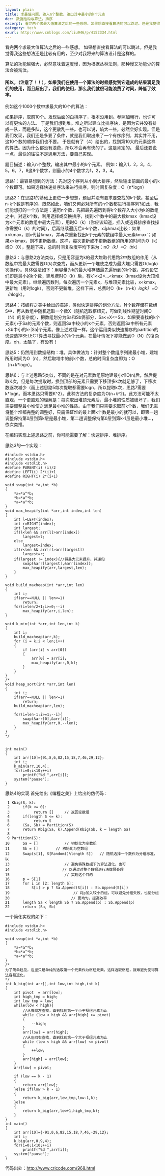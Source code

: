 ```yaml
---
layout: plain
title: 求最值问题，输入n个整数，输出其中最小的k个元素
dec: 数据结构与算法，排序
excerpt: 看完两个求最大值算法之后的一些感想。如果想直接看算法的可以跳过。但是我觉得我这些想法还是比较有用的，至少对我将来的算法设计是这样的。算法的功能越强大，必然意味着速度慢，因为根据丛林法则，那种慢又功能少的算法会被淘汰。所以，（注意了！！），如果我们在使用一个算法的时候感觉到它造成的结果满足我们的使用，
category: tech
exurl: http://www.cnblogs.com/liu946/p/4152334.html
---
```

看完两个求最大值算法之后的一些感想。
如果想直接看算法的可以跳过。但是我觉得我这些想法还是比较有用的，至少对我将来的算法设计是这样的。

算法的功能越强大，必然意味着速度慢，因为根据丛林法则，那种慢又功能少的算法会被淘汰。

#### 所以，（注意了！！），如果我们在使用一个算法的时候感觉到它造成的结果满足我们的使用，而且超出了，我们的使用，那么我们就很可能浪费了时间，降低了效率。

例如这个1000个数中求最大的10个的算法：

如果排序，取前10个。发现后面的白排序了，根本没用到。参照加粗行，也许可以有更快的方法。
于是我们想到堆。堆之所以建立比排序快，是因为它并没有排成一队，而是多队，这个更散乱一些。也可以说，熵大一些，必然会好实现。但是我们发现，我们还是多要了条件，就是我们取出来了一个有序序列，其实并不用，这10个数的顺序我们也不要。
于是就有了（4）给出的，找到第10大的元素这样的算法。因为什么都没有浪费，所以不会再有快的了。这是肯定的。
最后还要说一点，最快的往往不是通用方法，要自己实现。
 

题目描述：输入n个整数，输出其中最小的k个元素。
例如：输入1，2，3，4，5，6，7，8这8个数字，则最小的4个数字为1，2，3，4。


思路1：最容易想到的方法：先对这个序列从小到大排序，然后输出前面的最小的k个数即可。如果选择快速排序法来进行排序，则时间复杂度：O（n*logn）


思路2：在思路1的基础上更进一步想想，题目并没有要求要查找的k个数，甚至后n-k个数是有序的，既然如此，咱们又何必对所有的n个数都进行排序列?如此，我们能想打的一个方法是：遍历n个数，先把最先遍历到得k个数存入大小为k的数组之中，对这k个数，利用选择或交换排序，找到k个数中的最大数kmax（kmax设为k个元素的数组中最大元素），用时O（k）（你应该知道，插入或选择排序查找操作需要O（k）的时间），后再继续遍历后n-k个数，x与kmax比较：如果x<kmax，则x代替kmax，并再次重新找出k个元素的数组中最大元素kmax‘；如果x>kmax，则不更新数组。这样，每次更新或不更新数组的所用的时间为O（k）或O（0），整趟下来，总的时间复杂度平均下来为：n*O（k）=O（n*k）

思路3：与思路2方法类似，只是用容量为k的最大堆取代思路2中数组的作用（从数组中找最大数需要O(k)次查找，而从更新一个堆使之成为最大堆只需要O(logk)次操作）。具体做法如下：用容量为k的最大堆存储最先遍历到的k个数，并假设它们即是最小的k个数，建堆费时O（k）后，有k1<k2<…<kmax（kmax设为大顶堆中最大元素）。继续遍历数列，每次遍历一个元素x，与堆顶元素比较，x<kmax，更新堆（用时logk），否则不更新堆。这样下来，总费时O（k+（n-k）*logk）=O（n*logk）。

思路4：按编程之美中给出的描述，类似快速排序的划分方法，N个数存储在数组S中，再从数组中随机选取一个数X（随机选取枢纽元，可做到线性期望时间O（N）的复杂度），把数组划分为Sa和Sb俩部分，Sa<=X<=Sb，如果要查找的k个元素小于Sa的元素个数，则返回Sa中较小的k个元素，否则返回Sa中所有元素+Sb中小的k-|Sa|个元素。像上述过程一样，这个运用类似快速排序的partition的快速选择SELECT算法寻找最小的k个元素，在最坏情况下亦能做到O（N）的复杂度。oh，太酷了，有没有！

思路5：仍然用到数据结构：堆。具体做法为：针对整个数组序列建最小堆，建堆所用时间为O（n），然后取堆中的前k个数，总的时间复杂度即为：O（n+k*logn）。

思路6：与上述思路5类似，不同的是在对元素数组原地建最小堆O(n)后，然后提取K次，但是每次提取时，换到顶部的元素只需要下移顶多k次就足够了，下移次数逐次减少（而上述思路5每次提取都需要logn，所以提取k次，思路7需要k*logn。而本思路只需要K^2）。此种方法的复杂度为O(n+k^2)。此方法可能不太直观，一个更直观的理解是：每次取出堆顶元素后，最小堆的性质被破坏了，我们需要调整最小堆使之满足最小堆的性质。由于我们只需要求取前k个数，我们无需将整个堆都完整的调整好，只需保证堆的最上面k个数是最小的就可以，即第一趟调整保持第0层到第k层是最小堆，第二趟调整保持第0层到第k-1层是最小堆…，依次类推。

在编码实现上述思路之前，你可能需要了解：快速排序、堆排序。

 思路3的一个实现：

    #include <stdio.h>
    #include <stdio.h>
    #include <stdlib.h>
    #define PARENT(i) (i)/2
    #define LEFT(i) 2*(i)+1
    #define RIGHT(i) 2*(i+1)
     
    void swap(int *a,int *b)
    {
        *a=*a^*b;  
        *b=*a^*b;  
        *a=*a^*b;  
    }
    void max_heapify(int *arr,int index,int len)
    {
        int l=LEFT(index);
        int r=RIGHT(index);
        int largest;
        if(l<len && arr[l]>arr[index])
            largest=l;
        else
            largest=index;
        if(r<len && arr[r]>arr[largest])
            largest=r;
        if(largest != index){//将最大元素提升，并递归
            swap(&arr[largest],&arr[index]);
            max_heapify(arr,largest,len);
        }
    }
     
    void build_maxheap(int *arr,int len)
    {
        int i;
        if(arr==NULL || len<=1)
            return;
        for(i=len/2+1;i>=0;--i)
            max_heapify(arr,i,len);
    }
     
    void k_min(int *arr,int len,int k)
    {
        int i;
        build_maxheap(arr,k);
        for (i = k;i < len;i++)
        {
            if (arr[i] < arr[0])
            {
                arr[0] = arr[i];
                max_heapify(arr,0,k);
            }
        }
    }
    /*
    void heap_sort(int *arr,int len)
    {
        int i;
        if(arr==NULL || len<=1)
            return;
        build_maxheap(arr,len);
        
        for(i=len-1;i>=1;--i){
            swap(&arr[0],&arr[i]);
            max_heapify(arr,0,--len);
        }
    }
    */
     
     
    int main()
    {
        int arr[10]={91,8,6,82,15,18,7,46,29,12};
        int i;
        k_min(arr,10,4);
        for(i=0;i<10;++i)
            printf("%d ",arr[i]);
        system("pause");
    }


 思路4的实现
首先给出《编程之美》上给出的伪代码：

 

     1 Kbig(S, k):  
     2      if(k <= 0):  
     3           return []     // 返回空数组  
     4      if(length S <= k):  
     5           return S  
     6      (Sa, Sb) = Partition(S)  
     7      return Kbig(Sa, k).Append(Kbig(Sb, k – length Sa)  
     8   
     9 Partition(S):  
    10      Sa = []            // 初始化为空数组  
    11      Sb = []        // 初始化为空数组  
    12      Swap(s[1], S[Random()%length S])   // 随机选择一个数作为分组标准，以  
    13                         // 避免特殊数据下的算法退化，也可  
    14                        // 以通过对整个数据进行洗牌预处理  
    15                         // 实现这个目的  
    16      p = S[1]  
    17      for i in [2: length S]:  
    18          S[i] > p ? Sa.Append(S[i]) : Sb.Append(S[i])  
    19                             // 将p加入较小的组，可以避免分组失败，也使分组  
    20                            // 更均匀，提高效率  
    21      length Sa < length Sb ? Sa.Append(p) : Sb.Append(p)  
    22      return (Sa, Sb)  

一个简化实现的如下：


    #include <stdio.h>
    #include <stdlib.h>
 
    void swap(int *a,int *b)
    {
        *a=*a^*b;  
        *b=*a^*b;  
        *a=*a^*b;  
    }
    /*
    为了简单起见，这里只是单纯的选取第一个元素作为枢纽元素。这样选取枢纽，就难避免使得算法容易退化。
    */
    int k_big(int arr[],int low,int high,int k)
    {
        int pivot  = arr[low];
        int high_tmp = high;
        int low_tmp = low;
        while(low < high){
            //从右向左查找，直到找到第一个小于枢纽元素为止
            while (low < high && arr[high] >= pivot)
            {
                --high;
            }
            arr[low] = arr[high];
            //从左向右查找，直到找到第一个大于枢纽元素为止
            while (low < high && arr[low] <= pivot)
            {
                ++low;
            }
            arr[high] = arr[low];
        }
        arr[low] = pivot;
 
        if (low == k - 1)
        {
            return arr[low];
        }else if(low > k - 1)
        {
            return k_big(arr,low_tmp,low-1,k);
        }else
        {
            return k_big(arr,low+1,high_tmp,k);
        }
    }
    int main()
    {
        int arr[10]={-91,0,6,82,15,18,7,46,-29,12};
        int i;
        k_big(arr,0,9,4);
        for(i=0;i<10;++i)
            printf("%d ",arr[i]);
        system("pause");
    }


 代码出处：http://www.cricode.com/968.html
